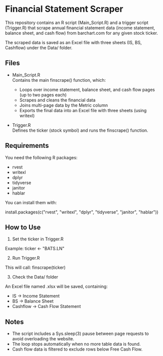 # Financial Statement Scraper

This repository contains an R script (Main_Script.R) and a trigger script (Trigger.R) that scrape annual financial statement data (income statement, balance sheet, and cash flow) from barchart.com for any given stock ticker.

The scraped data is saved as an Excel file with three sheets (IS, BS, Cashflow) under the Data/ folder.

## Files

- Main_Script.R  
  Contains the main finscrape() function, which:
  - Loops over income statement, balance sheet, and cash flow pages (up to two pages each)
  - Scrapes and cleans the financial data
  - Joins multi-page data by the Metric column
  - Exports the final data into an Excel file with three sheets (using writexl)

- Trigger.R  
  Defines the ticker (stock symbol) and runs the finscrape() function.

## Requirements

You need the following R packages:

- rvest
- writexl
- dplyr
- tidyverse
- janitor
- hablar

You can install them with:

install.packages(c("rvest", "writexl", "dplyr", "tidyverse", "janitor", "hablar"))

## How to Use

1. Set the ticker in Trigger.R

Example:
ticker <- "BATS.LN"

2. Run Trigger.R

This will call:
finscrape(ticker)

3. Check the Data/ folder

An Excel file named <ticker>.xlsx will be saved, containing:
- IS → Income Statement
- BS → Balance Sheet
- Cashflow → Cash Flow Statement

## Notes

- The script includes a Sys.sleep(3) pause between page requests to avoid overloading the website.
- The loop stops automatically when no more table data is found.
- Cash flow data is filtered to exclude rows below Free Cash Flow.
